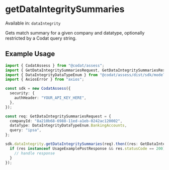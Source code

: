 # getDataIntegritySummaries
Available in: `dataIntegrity`

Gets match summary for a given company and datatype, optionally restricted by a Codat query string.

## Example Usage
```typescript
import { CodatAssess } from "@codat/assess";
import { GetDataIntegritySummariesRequest, GetDataIntegritySummariesResponse } from "@codat/assess/dist/sdk/models/operations";
import { DataIntegrityDataTypeEnum } from "@codat/assess/dist/sdk/models/shared";
import { AxiosError } from "axios";

const sdk = new CodatAssess({
  security: {
    authHeader: "YOUR_API_KEY_HERE",
  },
});

const req: GetDataIntegritySummariesRequest = {
  companyId: "8a210b68-6988-11ed-a1eb-0242ac120002",
  dataType: DataIntegrityDataTypeEnum.BankingAccounts,
  query: "ipsa",
};

sdk.dataIntegrity.getDataIntegritySummaries(req).then((res: GetDataIntegritySummariesResponse | AxiosError) => {
  if (res instanceof UsageExamplePostResponse && res.statusCode == 200) {
    // handle response
  }
});
```